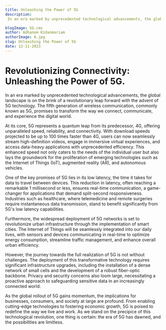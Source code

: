 ```yaml
---
title: Unleashing the Power of 5G
description:
 In an era marked by unprecedented technological advancements, the global landscape is on the brink of a revolutionary leap forward with the advent of 5G technology. The fifth generation of wireless communication, commonly known as 5G, promises to transform the way we connect, communicate, and experience the digital world.

blogImage: 5G.cms
author: Adhanom Kidanmariam
authorImage: A.jpg
slug: Unleashing the Power of 5G
date: 12-11-2023
---
```


# Revolutionizing Connectivity: Unleashing the Power of 5G.

In an era marked by unprecedented technological advancements, the global landscape is on the brink of a revolutionary leap forward with the advent of 5G technology. The fifth generation of wireless communication, commonly known as 5G, promises to transform the way we connect, communicate, and experience the digital world.

At its core, 5G represents a quantum leap from its predecessor, 4G, offering unparalleled speed, reliability, and connectivity. With download speeds projected to be up to 100 times faster than 4G, users can now seamlessly stream high-definition videos, engage in immersive virtual experiences, and access data-heavy applications with unprecedented efficiency. This enhanced speed not only caters to the needs of the individual user but also lays the groundwork for the proliferation of emerging technologies such as the Internet of Things (IoT), augmented reality (AR), and autonomous vehicles.

One of the key promises of 5G lies in its low latency, the time it takes for data to travel between devices. This reduction in latency, often reaching a remarkable 1 millisecond or less, ensures real-time communication, a game-changer for applications that demand split-second responsiveness. Industries such as healthcare, where telemedicine and remote surgeries require instantaneous data transmission, stand to benefit significantly from 5G's low latency capabilities.

Furthermore, the widespread deployment of 5G networks is set to revolutionize urban infrastructure through the implementation of smart cities. The Internet of Things will be seamlessly integrated into our daily lives, with sensors and devices communicating in real-time to optimize energy consumption, streamline traffic management, and enhance overall urban efficiency.

However, the journey towards the full realization of 5G is not without challenges. The deployment of this transformative technology requires significant infrastructure upgrades, including the installation of a dense network of small cells and the development of a robust fiber-optic backbone. Privacy and security concerns also loom large, necessitating a proactive approach to safeguarding sensitive data in an increasingly connected world.

As the global rollout of 5G gains momentum, the implications for businesses, consumers, and society at large are profound. From enabling cutting-edge technologies to fostering economic growth, 5G is poised to redefine the way we live and work. As we stand on the precipice of this technological revolution, one thing is certain: the era of 5G has dawned, and the possibilities are limitless.
